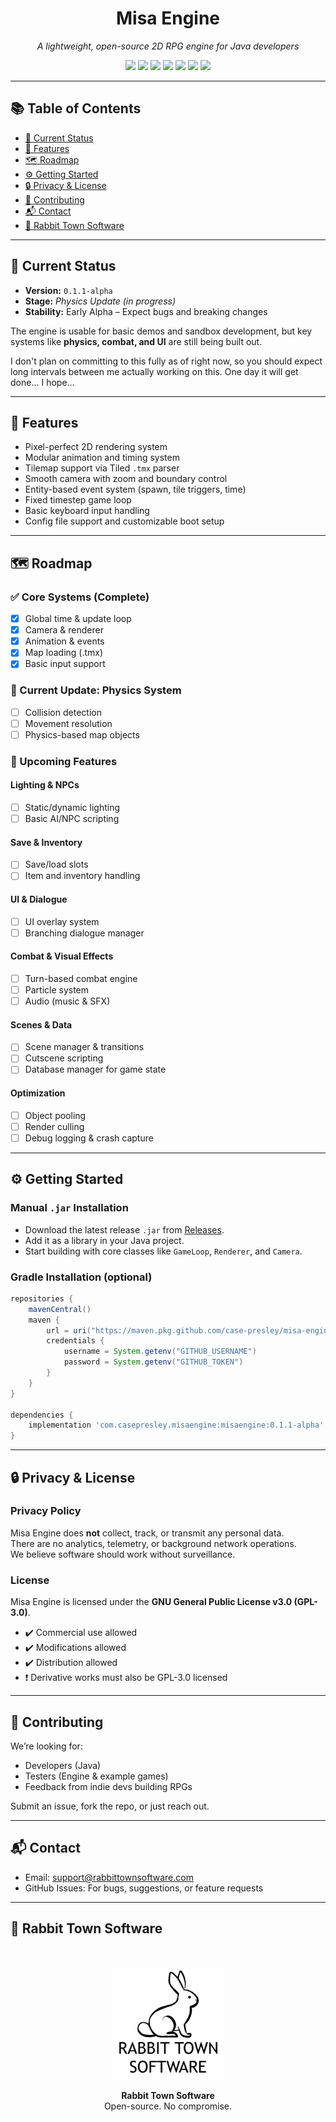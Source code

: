 <h1 align="center">Misa Engine</h1>
<p align="center"><em>A lightweight, open-source 2D RPG engine for Java developers</em></p>

<p align="center">
  <img src="https://img.shields.io/badge/License-GPLv3-blue.svg">
  <img src="https://img.shields.io/badge/build-alpha-lightgrey.svg">
  <img src="https://img.shields.io/badge/version-0.1.1--alpha-blue">
  <img src="https://img.shields.io/github/last-commit/rabbit-town-software/misa-engine">
  <img src="https://img.shields.io/github/languages/code-size/rabbit-town-software/misa-engine">
  <img src="https://img.shields.io/github/languages/top/rabbit-town-software/misa-engine">
  <img src="https://img.shields.io/github/contributors/rabbit-town-software/misa-engine">
</p>

---

## 📚 Table of Contents

- [🔧 Current Status](#-current-status)
- [🚀 Features](#-features)
- [🗺️ Roadmap](#️-roadmap)
- [⚙️ Getting Started](#️-getting-started)
- [🔒 Privacy & License](#-privacy--license)
- [🤝 Contributing](#-contributing)
- [📬 Contact](#-contact)
- [🐇 Rabbit Town Software](#-rabbit-town-software)

---

## 🔧 Current Status

- **Version:** `0.1.1-alpha`  
- **Stage:** *Physics Update (in progress)*  
- **Stability:** Early Alpha – Expect bugs and breaking changes

The engine is usable for basic demos and sandbox development, but key systems like **physics, combat, and UI** are still being built out. 

I don't plan on committing to this fully as of right now, so you should expect long intervals between me actually working on this. One day it will get done... I hope...

---

## 🚀 Features

- Pixel-perfect 2D rendering system  
- Modular animation and timing system  
- Tilemap support via Tiled `.tmx` parser  
- Smooth camera with zoom and boundary control  
- Entity-based event system (spawn, tile triggers, time)  
- Fixed timestep game loop  
- Basic keyboard input handling  
- Config file support and customizable boot setup  

---

## 🗺️ Roadmap

### ✅ Core Systems (Complete)  
- [x] Global time & update loop  
- [x] Camera & renderer  
- [x] Animation & events  
- [x] Map loading (.tmx)  
- [x] Basic input support  

### 🔧 Current Update: Physics System  
- [ ] Collision detection  
- [ ] Movement resolution  
- [ ] Physics-based map objects  

### 🔮 Upcoming Features

#### Lighting & NPCs  
- [ ] Static/dynamic lighting  
- [ ] Basic AI/NPC scripting  

#### Save & Inventory  
- [ ] Save/load slots  
- [ ] Item and inventory handling  

#### UI & Dialogue  
- [ ] UI overlay system  
- [ ] Branching dialogue manager  

#### Combat & Visual Effects  
- [ ] Turn-based combat engine  
- [ ] Particle system  
- [ ] Audio (music & SFX)  

#### Scenes & Data  
- [ ] Scene manager & transitions  
- [ ] Cutscene scripting  
- [ ] Database manager for game state  

#### Optimization  
- [ ] Object pooling  
- [ ] Render culling  
- [ ] Debug logging & crash capture  

---

## ⚙️ Getting Started

### Manual `.jar` Installation

- Download the latest release `.jar` from [Releases](https://github.com/rabbit-town-software/misa-engine/releases).
- Add it as a library in your Java project.
- Start building with core classes like `GameLoop`, `Renderer`, and `Camera`.

### Gradle Installation (optional)

```gradle
repositories {
    mavenCentral()
    maven {
        url = uri("https://maven.pkg.github.com/case-presley/misa-engine")
        credentials {
            username = System.getenv("GITHUB_USERNAME")
            password = System.getenv("GITHUB_TOKEN")
        }
    }
}

dependencies {
    implementation 'com.casepresley.misaengine:misaengine:0.1.1-alpha'
}
```

---

## 🔒 Privacy & License

### Privacy Policy

Misa Engine does **not** collect, track, or transmit any personal data.  
There are no analytics, telemetry, or background network operations.  
We believe software should work without surveillance.

### License

Misa Engine is licensed under the **GNU General Public License v3.0 (GPL-3.0)**.

- ✔️ Commercial use allowed  
- ✔️ Modifications allowed  
- ✔️ Distribution allowed  
- ❗ Derivative works must also be GPL-3.0 licensed  

---

## 🤝 Contributing

We’re looking for:

- Developers (Java)  
- Testers (Engine & example games)  
- Feedback from indie devs building RPGs

Submit an issue, fork the repo, or just reach out.

---

## 📬 Contact

- Email: [support@rabbittownsoftware.com](mailto:support@rabbittownsoftware.com)  
- GitHub Issues: For bugs, suggestions, or feature requests

---

## 🐇 Rabbit Town Software

<br/>

<p align="center">
  <img src="https://github.com/Rabbit-Town-Software/misa-engine/blob/eb3aa63bad02385d2af4b7b130d1bde70e2a2715/assets/rabbittownlogo.jpg?raw=true" alt="Rabbit Town Software Logo" width="180"/>
</p>

<p align="center">
  <strong>Rabbit Town Software</strong><br/>
  Open-source. No compromise.
</p>
